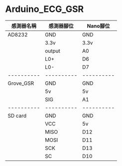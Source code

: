 # Arduino_ECG_GSR

|  感測器名稱 | 感測器腳位 | Nano腳位|
|  ----  | ---- | ---- |
| AD8232 | GND | GND |
|  | 3.3v | 3.3v|
|  | output | A0 |
|  | L0+ | D6 |
|  | L0- | D7 |
|----------|----------|----------|
| Grove_GSR | GND | GND |
|  | 5v | 5v |
|  | SIG | A1|
|----------|----------|----------|
| SD card | GND | GND |
|  | VCC | 5v |
|  | MISO | D12 |
|  | MOSI | D11 |
|  | SCK | D13 |
|  | SC | D10 |
